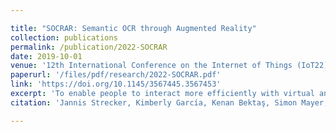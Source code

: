 ```yaml
---

title: "SOCRAR: Semantic OCR through Augmented Reality"
collection: publications
permalink: /publication/2022-SOCRAR
date: 2019-10-01
venue: '12th International Conference on the Internet of Things (IoT22)'
paperurl: '/files/pdf/research/2022-SOCRAR.pdf'
link: 'https://doi.org/10.1145/3567445.3567453'
excerpt: 'To enable people to interact more efficiently with virtual and physical services in their surroundings, it would be beneficial if information could more fluently be passed across digital and non-digital spaces. To this end, we propose to combine semantic technologies with Optical Character Recognition on an Augmented Reality (AR) interface to enable the semantic integration of (written) information located in our everyday environments with Internet of Things devices. We hence present SOCRAR, a system that is able to detect written information from a user’s physical environment while contextualizing this data through a semantic backend. The SOCRAR system enables in-band semantic translation on an AR interface, permits semantic filtering and selection of appropriate device interfaces, and provides cognitive offloading by enabling users to store information for later use. We demonstrate the feasibility of SOCRAR through the implementation of three concrete scenarios.'
citation: 'Jannis Strecker, Kimberly García, Kenan Bektaş, Simon Mayer, and Ganesh Ramanathan. 2022. SOCRAR: Semantic OCR through Augmented Reality. In Proceedings of the 12th International Conference on the Internet of Things (IoT ’22), November 7–10, 2022, Delft, Netherlands. ACM, New York, NY, USA, 8 pages. https://doi.org/10.1145/3567445.3567453'

---
```


